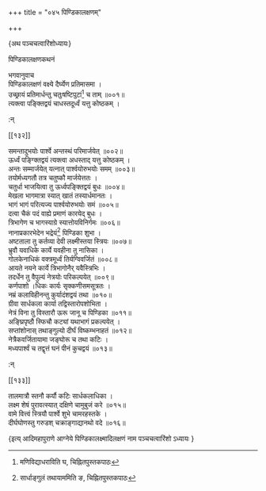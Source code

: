 +++
title = "०४५ पिण्डिकालक्षणम्"

+++

\{अथ पञ्चचत्वारिंशोध्यायः\}

पिण्डिकालक्षणकथनं  
    
भगवानुवाच  
पिण्डिकालक्षणं वक्ष्ये दैर्घ्येण प्रतिमासमा   ।  
उच्छ्रायं प्रतिमार्धन्तु चतुःषष्टिपुटां[^२] च ताम्   ॥००१॥  
त्यक्त्वा पङ्क्तिद्वयं चाधस्तदूर्ध्वं यत्तु कोष्ठकम्   ।  
    
:न्  
    
[^१]: सार्धाङ्गुलं तथायाममिति ङ, चिह्नितपुस्तकपाठः  
    
[^२]: मणिविद्याधराविति घ, चिह्नितपुस्तकपाठः  
    
[^३]: चतुःषष्टिपदामिति ङ, चिह्नितपुस्तकपाठः  

[[१३२]]
    
समन्तादुभयोः पार्श्वे अन्तस्थं परिमार्जयेत् ॥००२॥  
ऊर्ध्वं पङ्ग्क्तिद्वयं त्यक्त्वा अधस्ताद् यत्तु कोष्ठकम्   ।  
अन्तः सम्मार्जयेत् यत्नात् पार्श्वयोरुभयोः समम् ॥००३॥  
तयोर्मध्यगतौ तत्र चतुष्कौ मार्जयेत्ततः ।  
चतुर्धा भाजयित्वा तु ऊर्ध्वपङ्क्तिद्वयं बुधः   ॥००४॥  
मेखला भागमात्रा स्यात् खातं तस्यार्धमानतः   ।  
भागं भागं परित्यज्य पार्श्वयोरुभयोः समं   ॥००५॥  
दत्वा चैकं पदं वाह्ये प्रमाणं कारयेद् बुधः   ।  
त्रिभागेण च भागस्याग्रे स्यात्तोयविनिर्गमः ॥००६॥  
नानाप्रकारभेदेन भद्रेयं[^१] पिण्डिका शुभा   ।  
अष्टताला तु कर्तव्या देवी लक्ष्मीस्तया स्त्रियः   ॥००७॥  
भ्रुवौ यवाधिके कार्ये यवहीना तु नासिका ।  
गोलकेनाधिकं वक्त्रमूर्ध्वं तिर्यग्विवर्जितं ॥००८॥  
आयते नयने कार्ये त्रिभागोनैर् यवैस्त्रिभिः ।  
तदर्धेन तु वैपुल्यं नेत्रयोः परिकल्पयेत् ॥००९॥  
कर्णपाशो ।धिकः कार्यः सृक्कणीसमसूत्रतः   ।  
नम्रं कलाविहीनन्तु कुर्यादंशद्वयं तथा ॥०१०॥  
ग्रीवा सार्धकला कार्या तद्विस्तारोपशोभिता ।  
नेत्रं विना तु विस्तारौ ऊरू जानू च पिण्डिका ॥०११॥  
अङ्घ्रिपृष्ठौ स्फिचौ कट्यां यथाभागं प्रकल्पयेत्   ।  
सप्तांशोनास् तथाङ्गुल्यो दीर्घं विष्कम्भनाहतं   ॥०१२॥  
नेत्रैकवर्जितायामा जङ्घोरू च तथा कटिः ।  
मध्यपार्श्वं च तद्वृत्तं घनं पीनं कुचद्वयं   ॥०१३॥  
    
:न्  
    
[^१]: तत्रेयमिति ङ, चिह्नितपुस्तकपाठः  

[[१३३]]
    
तालमात्रौ स्तनौ कर्यौ कटिः सार्धकलाधिका ।  
लक्ष्म शेषं पुरावत्स्यात् दक्षिणे चामुबुजं करे   ॥०१५॥  
वामे वित्त्वं स्त्रियौ पार्श्वे शुभे चामरहस्तके ।  
दीर्घघोणस्तु गरुडश् चक्राङ्गाद्यानथो वदे ॥०१६॥

\{इत्य् आदिमहापुराणे आग्नेये पिण्डिकालक्ष्मादिलक्षणं नाम पञ्चचत्वारिंशो ऽध्यायः  }
    